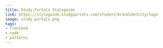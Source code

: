 ```yaml
---
title: Study Portals Styleguide
link: https://styleguide.studyportals.com/student/brandidentity/logo
image: study-portals.png
tags:
- frontend
- code
- patterns
---
```


